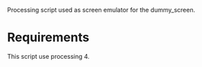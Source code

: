Processing script used as screen emulator for the dummy_screen.
# Requirements
This script use processing 4.